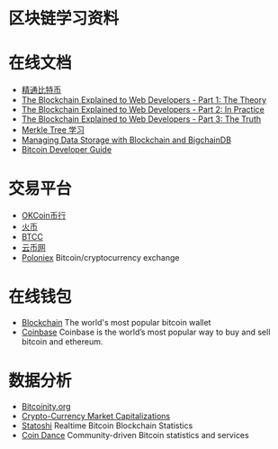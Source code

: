 区块链学习资料
==============

# 在线文档

* [精通比特币](http://zhibimo.com/read/wang-miao/mastering-bitcoin/index.html)
* [The Blockchain Explained to Web Developers - Part 1: The Theory](http://marmelab.com/blog/2016/04/28/blockchain-for-web-developers-the-theory.html)
* [The Blockchain Explained to Web Developers - Part 2: In Practice](http://marmelab.com/blog/2016/05/20/blockchain-for-web-developers-in-practice.html)
* [The Blockchain Explained to Web Developers - Part 3: The Truth](http://marmelab.com/blog/2016/06/14/blockchain-for-web-developers-the-truth.html)
* [Merkle Tree 学习](http://www.cnblogs.com/fengzhiwu/p/5524324.html)
* [Managing Data Storage with Blockchain and BigchainDB](https://www.sitepoint.com/managing-data-storage-with-blockchain-and-bigchaindb/)
* [Bitcoin Developer Guide](https://bitcoin.org/en/developer-guide)

# 交易平台
* [OKCoin币行](https://www.okcoin.cn/)
* [火币](https://www.huobi.com/)
* [BTCC](https://www.btcc.com/)
* [云币网](https://yunbi.com/)
* [Poloniex](https://poloniex.com) Bitcoin/cryptocurrency exchange

# 在线钱包
* [Blockchain](https://blockchain.info/wallet/) The world's most popular bitcoin wallet
* [Coinbase](https://www.coinbase.com/) Coinbase is the world’s most popular way to buy and sell bitcoin and ethereum.

# 数据分析
* [Bitcoinity.org](http://data.bitcoinity.org/)
* [Crypto-Currency Market Capitalizations](https://coinmarketcap.com/)
* [Statoshi](http://statoshi.info/) Realtime Bitcoin Blockchain Statistics
* [Coin Dance](https://coin.dance/) Community-driven Bitcoin statistics and services
